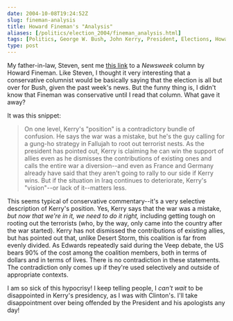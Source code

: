 ```yaml
--- 
date: 2004-10-08T19:24:52Z
slug: fineman-analysis
title: Howard Fineman's "Analysis"
aliases: [/politics/election_2004/fineman_analysis.html]
tags: [Politics, George W. Bush, John Kerry, President, Elections, Howard Fineman]
type: post
---
```


My father-in-law, Steven, sent me [this link] to a *Newsweek* column by Howard
Fineman. Like Steven, I thought it very interesting that a conservative
columnist would be basically saying that the election is all but over for Bush,
given the past week's news. But the funny thing is, I didn't know that Fineman
was conservative until I read that column. What gave it away?

It was this snippet:

> On one level, Kerry's "position" is a contradictory bundle of confusion. He
> says the war was a mistake, but he's the guy calling for a gung-ho strategy in
> Fallujah to root out terrorist nests. As the president has pointed out, Kerry
> is claiming he can win the support of allies even as he dismisses the
> contributions of existing ones and calls the entire war a diversion--and even
> as France and Germany already have said that they aren't going to rally to our
> side if Kerry wins. But if the situation in Iraq continues to deteriorate,
> Kerry's "vision"--or lack of it--matters less.

This seems typical of conservative commentary--it's a very selective description
of Kerry's position. Yes, Kerry says that the war was a mistake, *but now that
we're in it, we need to do it right,* including getting tough on rooting out the
terrorists (who, by the way, only came into the country after the war started).
Kerry has not dismissed the contributions of existing allies, but has pointed
out that, unlike Desert Storm, this coalition is far from evenly divided. As
Edwards repeatedly said during the Veep debate, the US bears 90% of the cost
among the coalition members, both in terms of dollars and in terms of lives.
There is no contradiction in these statements. The contradiction only comes up
if they're used selectively and outside of appropriate contexts.

I am so sick of this hypocrisy! I keep telling people, I *can't wait* to be
disappointed in Kerry's presidency, as I was with Clinton's. I'll take
disappointment over being offended by the President and his apologists any day!

  [this link]: http://www.msnbc.msn.com/id/6200854/ "Bush vs. the news"
